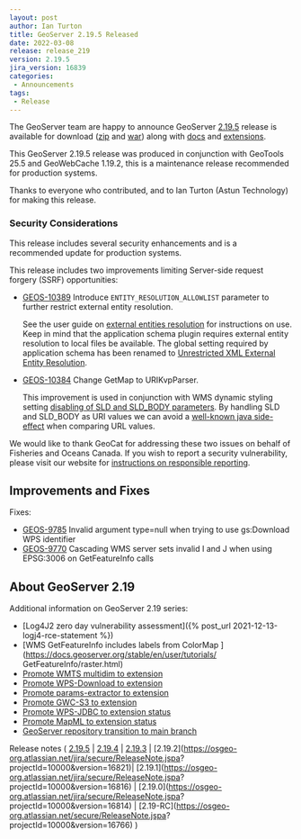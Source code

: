 ```yaml
---
layout: post
author: Ian Turton
title: GeoServer 2.19.5 Released
date: 2022-03-08
release: release_219
version: 2.19.5
jira_version: 16839
categories: 
 - Announcements
tags:
 - Release
---
```


The GeoServer team are happy to announce GeoServer
[2.19.5](/release/2.19.5/) release is available for download
([zip](https://sourceforge.net/projects/geoserver/files/GeoServer/2.19.5/geoserver-2.19.4-bin.zip/download)
and
[war](https://sourceforge.net/projects/geoserver/files/GeoServer/2.19.5/geoserver-2.19.4-war.zip/download))
along with
[docs](https://sourceforge.net/projects/geoserver/files/GeoServer/2.19.5/geoserver-2.19.4-htmldoc.zip/download)
and
[extensions](https://sourceforge.net/projects/geoserver/files/GeoServer/2.19.5/extensions/).
 
 This GeoServer 2.19.5 release was produced in conjunction with GeoTools 25.5 and GeoWebCache 1.19.2, this is a maintenance release recommended for production systems.
 
 Thanks to everyone who contributed, and to Ian Turton (Astun Technology) for making this release.

### Security Considerations

This release includes several security enhancements and is a recommended update for production systems.

This release includes two improvements limiting Server-side request forgery (SSRF) opportunities:

* [GEOS-10389](https://osgeo-org.atlassian.net/browse/GEOS-10389) Introduce ``ENTITY_RESOLUTION_ALLOWLIST`` parameter to further restrict external entity resolution.

  See the user guide on [external entities resolution](https://docs.geoserver.org/latest/en/user/production/config.html#production-config-external-entities) for instructions on use. Keep in mind that the application schema plugin requires external entity resolution to local files be available. The global setting required by application schema has been renamed to [Unrestricted XML External Entity Resolution](https://docs.geoserver.org/latest/en/user/configuration/globalsettings.html#config-globalsettings-external-entities).
  
* [GEOS-10384](https://osgeo-org.atlassian.net/browse/GEOS-10384) Change GetMap to URIKvpParser.
  
  This improvement is used in conjunction with WMS dynamic styling setting [disabling of SLD and SLD_BODY parameters](https://docs.geoserver.org/latest/en/user/services/wms/webadmin.html#disabling-usage-of-dynamic-styling-in-getmap-and-getfeatureinfo-requests). By handling SLD and SLD_BODY as URI values we can avoid a [well-known java side-effect](https://bugs.java.com/bugdatabase/view_bug.do?bug_id=4434494) when comparing URL values.

We would like to thank GeoCat for addressing these two issues on behalf of Fisheries and Oceans Canada. If you wish to report a security vulnerability, please visit our website for [instructions on responsible reporting](http://geoserver.org/issues/).

## Improvements and Fixes

Fixes:

* [GEOS-9785](https://osgeo-org.atlassian.net/browse/GEOS-9785) Invalid argument type=null when trying to use gs:Download WPS identifier
* [GEOS-9770](https://osgeo-org.atlassian.net/browse/GEOS-9770) Cascading WMS server sets invalid I and J when using EPSG:3006 on GetFeatureInfo calls

## About GeoServer 2.19
 
 Additional information on GeoServer 2.19 series:
 
 * [Log4J2 zero day vulnerability assessment]({% post_url 2021-12-13-logj4-rce-statement %})
 * [WMS GetFeatureInfo includes labels from ColorMap ](https://docs.geoserver.org/stable/en/user/tutorials/ GetFeatureInfo/raster.html)
 * [Promote WMTS multidim to extension](https://github.com/geoserver/geoserver/wiki/GSIP-196)
 * [Promote WPS-Download to extension](https://github.com/geoserver/geoserver/wiki/GSIP-195)
 * [Promote params-extractor to extension](https://github.com/geoserver/geoserver/wiki/GSIP-194)
 * [Promote GWC-S3 to extension](https://github.com/geoserver/geoserver/wiki/GSIP-193)
 * [Promote WPS-JDBC to extension status](https://github.com/geoserver/geoserver/wiki/GSIP-197)
 * [Promote MapML to extension status](https://github.com/geoserver/geoserver/wiki/GSIP-200)
 * [GeoServer repository transition to main branch](main-branch.html)

Release notes ( [2.19.5](https://osgeo-org.atlassian.net/secure/ReleaseNote.jspa?projectId=10000&version=16839) \| [2.19.4](https://osgeo-org.atlassian.net/secure/ReleaseNote.jspa?projectId=10000&version=16832) \| [2.19.3](https://osgeo-org.atlassian.net/secure/ReleaseNote.jspa?projectId=10000&version=16824) \| [2.19.2](https://osgeo-org.atlassian.net/jira/secure/ReleaseNote.jspa? projectId=10000&version=16821)\| [2.19.1](https://osgeo-org.atlassian.net/jira/secure/ReleaseNote.jspa? projectId=10000&version=16816) \| [2.19.0](https://osgeo-org.atlassian.net/jira/secure/ReleaseNote.jspa? projectId=10000&version=16814) \| [2.19-RC](https://osgeo-org.atlassian.net/secure/ReleaseNote.jspa? projectId=10000&version=16766) )
